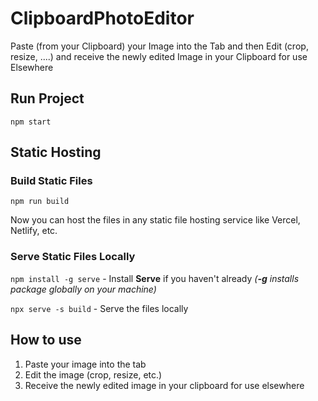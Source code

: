 # ClipboardPhotoEditor
Paste (from your Clipboard) your Image into the Tab and then Edit (crop, resize, ....) and receive the newly edited Image in your Clipboard for use Elsewhere

## Run Project
```
npm start
```


## Static Hosting
### Build Static Files
```
npm run build
```
Now you can host the files in any static file hosting service like Vercel, Netlify, etc.

### Serve Static Files Locally

```npm install -g serve``` - Install **Serve** if you haven't already *(**-g** installs package globally on your machine)*

```npx serve -s build``` - Serve the files locally

## How to use

1. Paste your image into the tab
2. Edit the image (crop, resize, etc.)
3. Receive the newly edited image in your clipboard for use elsewhere
